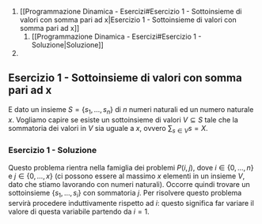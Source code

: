 1. [[Programmazione Dinamica - Esercizi#Esercizio 1 - Sottoinsieme di valori con somma pari ad x|Esercizio 1 - Sottoinsieme di valori con somma pari ad x]]
	1. [[Programmazione Dinamica - Esercizi#Esercizio 1 - Soluzione|Soluzione]]
2. 
## Esercizio 1 - Sottoinsieme di valori con somma pari ad x
E dato un insieme $S = \{s_1, \dots, s_n\}$ di $n$ numeri naturali ed un numero naturale $x$. Vogliamo capire se esiste un sottoinsieme di valori $V \subseteq S$ tale che la sommatoria dei valori in $V$ sia uguale a $x$, ovvero $\sum_{s∈V}{s = X}$.
### Esercizio 1 - Soluzione
Questo problema rientra nella famiglia dei problemi $P(i, j)$, dove $i \in \{0, \dots, n\}$ e $j \in \{0, \dots, x\}$ (ci possono essere al massimo $x$ elementi in un insieme $V$, dato che stiamo lavorando con numeri naturali).
Occorre quindi trovare un sottoinsieme $\{s_1, \dots, s_i\}$ con sommatoria $j$.
Per risolvere questo problema servirà procedere induttivamente rispetto ad $i:$ questo significa far variare il valore di questa variabile partendo da $i = 1$.